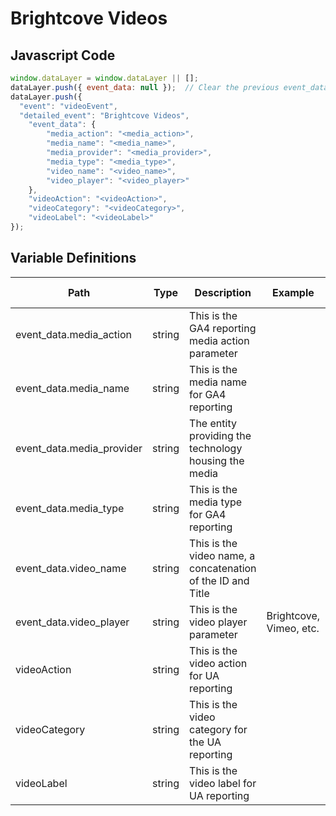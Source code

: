 # Brightcove Videos

### 

## Javascript Code
```js
window.dataLayer = window.dataLayer || [];
dataLayer.push({ event_data: null });  // Clear the previous event_data object.
dataLayer.push({
  "event": "videoEvent",
  "detailed_event": "Brightcove Videos",
    "event_data": {
        "media_action": "<media_action>",
        "media_name": "<media_name>",
        "media_provider": "<media_provider>",
        "media_type": "<media_type>",
        "video_name": "<video_name>",
        "video_player": "<video_player>"
    },
    "videoAction": "<videoAction>",
    "videoCategory": "<videoCategory>",
    "videoLabel": "<videoLabel>"
});
```

## Variable Definitions

|Path|Type|Description|Example|Pattern|Min Length|Max Length|Minimum|Maximum|Multiple Of|
| --- | --- | --- | --- | --- | --- | --- | --- | --- | --- |
|event_data.media_action|string|This is the GA4 reporting media action parameter||||||||
|event_data.media_name|string|This is the media name for GA4 reporting||||||||
|event_data.media_provider|string|The entity providing the technology housing the media||||||||
|event_data.media_type|string|This is the media type for GA4 reporting||||||||
|event_data.video_name|string|This is the video name, a concatenation of the ID and Title||||||||
|event_data.video_player|string|This is the video player parameter|Brightcove, Vimeo, etc.|||||||
|videoAction|string|This is the video action for UA reporting||||||||
|videoCategory|string|This is the video category for the UA reporting||||||||
|videoLabel|string|This is the video label for UA reporting||||||||




